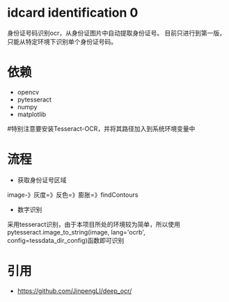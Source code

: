idcard identification 0
======
身份证号码识别ocr，从身份证图片中自动提取身份证号。
目前只进行到第一版，只能从特定环境下识别单个身份证号码。

# 依赖
* opencv
* pytesseract
* numpy
* matplotlib

#特别注意要安装Tesseract-OCR，并将其路径加入到系统环境变量中

# 流程
* 获取身份证号区域

image-》灰度=》反色=》膨胀=》findContours

* 数字识别

采用tesseract识别，由于本项目所处的环境较为简单，所以使用pytesseract.image_to_string(image, lang='ocrb', config=tessdata_dir_config)函数即可识别

# 引用
* https://github.com/JinpengLI/deep_ocr/